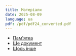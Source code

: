 ```yaml
---
title: Матеріали
date: 2025-08-09
language: ua
pdf: /pdf/pdf24_converted.pdf
---
```




- [Пам'ятка](/pdf/pamyatka.pdf) 
- [Ще документ](/pdf/pdf24_converted-1-.pdf)
- [Щось інше](/pdf/something.pdf)


